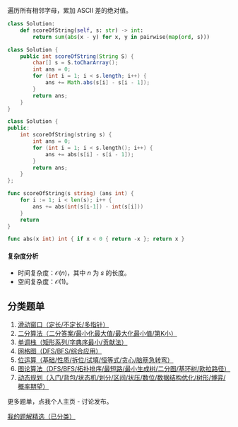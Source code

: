 遍历所有相邻字母，累加 ASCII 差的绝对值。

```py [sol-Python3]
class Solution:
    def scoreOfString(self, s: str) -> int:
        return sum(abs(x - y) for x, y in pairwise(map(ord, s)))
```

```java [sol-Java]
class Solution {
    public int scoreOfString(String S) {
        char[] s = S.toCharArray();
        int ans = 0;
        for (int i = 1; i < s.length; i++) {
            ans += Math.abs(s[i] - s[i - 1]);
        }
        return ans;
    }
}
```

```cpp [sol-C++]
class Solution {
public:
    int scoreOfString(string s) {
        int ans = 0;
        for (int i = 1; i < s.length(); i++) {
            ans += abs(s[i] - s[i - 1]);
        }
        return ans;
    }
};
```

```go [sol-Go]
func scoreOfString(s string) (ans int) {
	for i := 1; i < len(s); i++ {
		ans += abs(int(s[i-1]) - int(s[i]))
	}
	return
}

func abs(x int) int { if x < 0 { return -x }; return x }
```

#### 复杂度分析

- 时间复杂度：$\mathcal{O}(n)$，其中 $n$ 为 $s$ 的长度。
- 空间复杂度：$\mathcal{O}(1)$。

## 分类题单

1. [滑动窗口（定长/不定长/多指针）](https://leetcode.cn/circle/discuss/0viNMK/)
2. [二分算法（二分答案/最小化最大值/最大化最小值/第K小）](https://leetcode.cn/circle/discuss/SqopEo/)
3. [单调栈（矩形系列/字典序最小/贡献法）](https://leetcode.cn/circle/discuss/9oZFK9/)
4. [网格图（DFS/BFS/综合应用）](https://leetcode.cn/circle/discuss/YiXPXW/)
5. [位运算（基础/性质/拆位/试填/恒等式/贪心/脑筋急转弯）](https://leetcode.cn/circle/discuss/dHn9Vk/)
6. [图论算法（DFS/BFS/拓扑排序/最短路/最小生成树/二分图/基环树/欧拉路径）](https://leetcode.cn/circle/discuss/01LUak/)
7. [动态规划（入门/背包/状态机/划分/区间/状压/数位/数据结构优化/树形/博弈/概率期望）](https://leetcode.cn/circle/discuss/tXLS3i/)

更多题单，点我个人主页 - 讨论发布。

[我的题解精选（已分类）](https://github.com/EndlessCheng/codeforces-go/blob/master/leetcode/SOLUTIONS.md)
